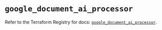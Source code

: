 # `google_document_ai_processor`

Refer to the Terraform Registry for docs: [`google_document_ai_processor`](https://registry.terraform.io/providers/hashicorp/google/6.25.0/docs/resources/document_ai_processor).
